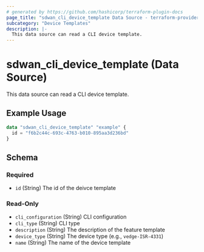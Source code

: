 ```yaml
---
# generated by https://github.com/hashicorp/terraform-plugin-docs
page_title: "sdwan_cli_device_template Data Source - terraform-provider-sdwan"
subcategory: "Device Templates"
description: |-
  This data source can read a CLI device template.
---
```


# sdwan_cli_device_template (Data Source)

This data source can read a CLI device template.

## Example Usage

```terraform
data "sdwan_cli_device_template" "example" {
  id = "f6b2c44c-693c-4763-b010-895aa3d236bd"
}
```

<!-- schema generated by tfplugindocs -->
## Schema

### Required

- `id` (String) The id of the deivce template

### Read-Only

- `cli_configuration` (String) CLI configuration
- `cli_type` (String) CLI type
- `description` (String) The description of the feature template
- `device_type` (String) The device type (e.g., `vedge-ISR-4331`)
- `name` (String) The name of the device template



